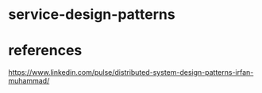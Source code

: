 # service-design-patterns

# references
https://www.linkedin.com/pulse/distributed-system-design-patterns-irfan-muhammad/
